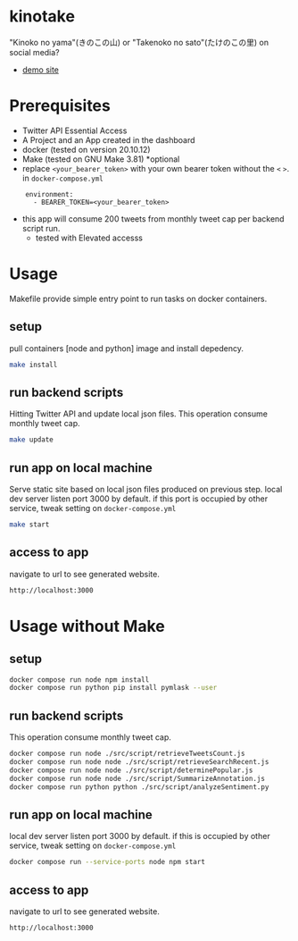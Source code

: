 # kinotake
"Kinoko no yama"(きのこの山) or "Takenoko no sato"(たけのこの里) on social media?

- [demo site](https://yandod.github.io/kinotake/)

# Prerequisites 
- Twitter API Essential Access
- A Project and an App created in the dashboard
- docker (tested on version 20.10.12)
- Make (tested on GNU Make 3.81) *optional
- replace `<your_bearer_token>` with your own bearer token without the `<` `>`. in `docker-compose.yml`
```
    environment:
      - BEARER_TOKEN=<your_bearer_token>
```
- this app will consume 200 tweets from monthly tweet cap per backend script run.
  - tested with Elevated accesss

# Usage

Makefile provide simple entry point to run tasks on docker containers.

## setup

pull containers [node and python] image and install depedency.

```sh
make install
```
## run backend scripts

Hitting Twitter API and update local json files. This operation consume monthly tweet cap.

```sh
make update
```

## run app on local machine

Serve static site based on local json files produced on previous step.
local dev server listen port 3000 by default. if this port is occupied by other service, tweak setting on `docker-compose.yml`

```sh
make start
```

## access to app

navigate to url to see generated website.

```sh
http://localhost:3000
```

# Usage without Make

## setup

```sh
docker compose run node npm install
docker compose run python pip install pymlask --user
```
## run backend scripts

This operation consume monthly tweet cap.

```sh
docker compose run node ./src/script/retrieveTweetsCount.js
docker compose run node node ./src/script/retrieveSearchRecent.js
docker compose run node node ./src/script/determinePopular.js
docker compose run node node ./src/script/SummarizeAnnotation.js
docker compose run python python ./src/script/analyzeSentiment.py
```

## run app on local machine

local dev server listen port 3000 by default. if this is occupied by other service, tweak setting on `docker-compose.yml`

```sh
docker compose run --service-ports node npm start
```
## access to app

navigate to url to see generated website.

```sh
http://localhost:3000
```
